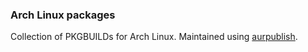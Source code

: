 
### Arch Linux packages

Collection of PKGBUILDs for Arch Linux. Maintained using
[aurpublish](https://github.com/eli-schwartz/aurpublish).
